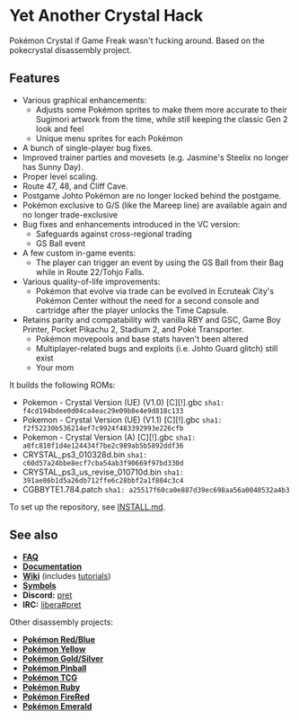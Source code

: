 # Yet Another Crystal Hack

Pokémon Crystal if Game Freak wasn't fucking around. Based on the pokecrystal disassembly project.

## Features
- Various graphical enhancements:
	- Adjusts some Pokémon sprites to make them more accurate to their Sugimori artwork from the time, while still keeping the classic Gen 2 look and feel
	- Unique menu sprites for each Pokémon
- A bunch of single-player bug fixes.
- Improved trainer parties and movesets (e.g. Jasmine's Steelix no longer has Sunny Day).
- Proper level scaling.
- Route 47, 48, and Cliff Cave.
- Postgame Johto Pokémon are no longer locked behind the postgame. 
- Pokémon exclusive to G/S (like the Mareep line) are available again and no longer trade-exclusive
- Bug fixes and enhancements introduced in the VC version:
	- Safeguards against cross-regional trading
	- GS Ball event
- A few custom in-game events:
	- The player can trigger an event by using the GS Ball from their Bag while in Route 22/Tohjo Falls.
- Various quality-of-life improvements:
	- Pokémon that evolve via trade can be evolved in Ecruteak City's Pokémon Center without the need for a second console and cartridge after the player unlocks the Time Capsule.
- Retains parity and compatability with vanilla RBY and GSC, Game Boy Printer, Pocket Pikachu 2, Stadium 2, and Poké Transporter.
	- Pokémon movepools and base stats haven't been altered
	- Multiplayer-related bugs and exploits (i.e. Johto Guard glitch) still exist
	- Your mom

It builds the following ROMs:

- Pokemon - Crystal Version (UE) (V1.0) [C][!].gbc `sha1: f4cd194bdee0d04ca4eac29e09b8e4e9d818c133`
- Pokemon - Crystal Version (UE) (V1.1) [C][!].gbc `sha1: f2f52230b536214ef7c9924f483392993e226cfb`
- Pokemon - Crystal Version (A) [C][!].gbc `sha1: a0fc810f1d4e124434f7be2c989ab5b5892ddf36`
- CRYSTAL_ps3_010328d.bin `sha1: c60d57a24bbe8ecf7cba54ab3f90669f97bd330d`
- CRYSTAL_ps3_us_revise_010710d.bin `sha1: 391ae86b1d5a26db712ffe6c28bbf2a1f804c3c4`
- CGBBYTE1.784.patch `sha1: a25517f60ca0e887d39ec698aa56a0040532a4b3`

To set up the repository, see [INSTALL.md](INSTALL.md).


## See also

- [**FAQ**](FAQ.md)
- [**Documentation**][docs]
- [**Wiki**][wiki] (includes [tutorials][tutorials])
- [**Symbols**][symbols]
- **Discord:** [pret][discord]
- **IRC:** [libera#pret][irc]

Other disassembly projects:

- [**Pokémon Red/Blue**][pokered]
- [**Pokémon Yellow**][pokeyellow]
- [**Pokémon Gold/Silver**][pokegold]
- [**Pokémon Pinball**][pokepinball]
- [**Pokémon TCG**][poketcg]
- [**Pokémon Ruby**][pokeruby]
- [**Pokémon FireRed**][pokefirered]
- [**Pokémon Emerald**][pokeemerald]

[pokered]: https://github.com/pret/pokered
[pokeyellow]: https://github.com/pret/pokeyellow
[pokegold]: https://github.com/pret/pokegold
[pokepinball]: https://github.com/pret/pokepinball
[poketcg]: https://github.com/pret/poketcg
[pokeruby]: https://github.com/pret/pokeruby
[pokefirered]: https://github.com/pret/pokefirered
[pokeemerald]: https://github.com/pret/pokeemerald
[docs]: https://pret.github.io/pokecrystal/
[wiki]: https://github.com/pret/pokecrystal/wiki
[tutorials]: https://github.com/pret/pokecrystal/wiki/Tutorials
[symbols]: https://github.com/pret/pokecrystal/tree/symbols
[discord]: https://discord.gg/d5dubZ3
[irc]: https://web.libera.chat/?#pret
[ci]: https://github.com/pret/pokecrystal/actions
[ci-badge]: https://github.com/pret/pokecrystal/actions/workflows/main.yml/badge.svg
